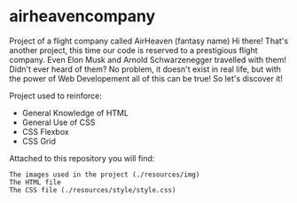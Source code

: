 # airheavencompany
Project of a flight company called AirHeaven (fantasy name)
Hi there!
That's another project, this time our code is reserved to a prestigious flight company.
Even Elon Musk and Arnold Schwarzenegger travelled with them!
Didn't ever heard of them? No problem, it doesn't exist in real life, but with the power of Web Developement all of this can be true!
So let's discover it!

Project used to reinforce:
<ul>
  <li>General Knowledge of HTML</li>
  <li>General Use of CSS</li>
  <li>CSS Flexbox</li>
  <li>CSS Grid</li>
</ul>

Attached to this repository you will find:

    The images used in the project (./resources/img)
    The HTML file
    The CSS file (./resources/style/style.css)
